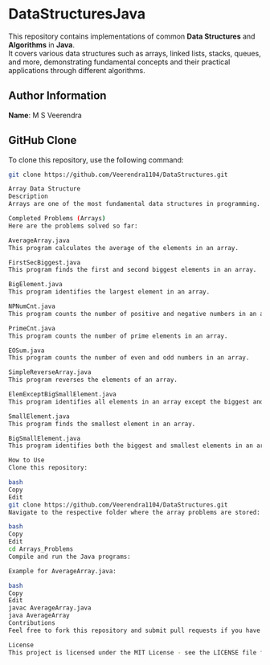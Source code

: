 # DataStructuresJava

This repository contains implementations of common **Data Structures** and **Algorithms** in **Java**.  
It covers various data structures such as arrays, linked lists, stacks, queues, and more, demonstrating fundamental concepts and their practical applications through different algorithms.

## Author Information

**Name**: M S Veerendra

## GitHub Clone

To clone this repository, use the following command:

```bash
git clone https://github.com/Veerendra1104/DataStructures.git

Array Data Structure
Description
Arrays are one of the most fundamental data structures in programming. They store a collection of elements of the same type in a contiguous memory block. Various operations, such as accessing, updating, sorting, and searching elements, are essential for working with arrays. In this repository, multiple problems related to arrays are solved, covering different scenarios and algorithms.

Completed Problems (Arrays)
Here are the problems solved so far:

AverageArray.java
This program calculates the average of the elements in an array.

FirstSecBiggest.java
This program finds the first and second biggest elements in an array.

BigElement.java
This program identifies the largest element in an array.

NPNumCnt.java
This program counts the number of positive and negative numbers in an array.

PrimeCnt.java
This program counts the number of prime elements in an array.

EOSum.java
This program counts the number of even and odd numbers in an array.

SimpleReverseArray.java
This program reverses the elements of an array.

ElemExceptBigSmallElement.java
This program identifies all elements in an array except the biggest and smallest.

SmallElement.java
This program finds the smallest element in an array.

BigSmallElement.java
This program identifies both the biggest and smallest elements in an array.

How to Use
Clone this repository:

bash
Copy
Edit
git clone https://github.com/Veerendra1104/DataStructures.git
Navigate to the respective folder where the array problems are stored:

bash
Copy
Edit
cd Arrays_Problems
Compile and run the Java programs:

Example for AverageArray.java:

bash
Copy
Edit
javac AverageArray.java
java AverageArray
Contributions
Feel free to fork this repository and submit pull requests if you have improvements or additional problems to add. Contributions are always welcome!

License
This project is licensed under the MIT License - see the LICENSE file for details.